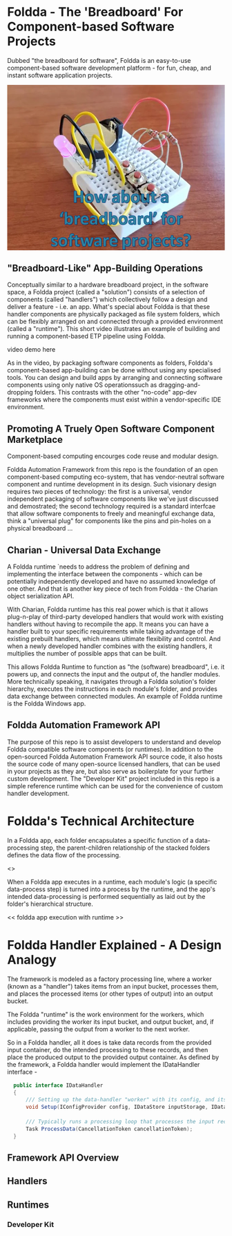 # Foldda - The 'Breadboard' For Component-based Software Projects

Dubbed "the breadboard for software", Foldda is an easy-to-use component-based software development platform - for fun, cheap, and instant software application projects.

<div align="center">
<img src="_Resources/foldda-breadboard.png" width="650" align="center">
</div>

## "Breadboard-Like" App-Building Operations 

Conceptually similar to a hardware breadboard project, in the software space, a Foldda project (called a "solution") consists of a selection of components (called "handlers") which collectively follow a design and deliver a feature - i.e. an app. What's special about Foldda is that these handler components are physically packaged as file system folders, which can be flexibly arranged on and connected through a provided environment (called a "runtime"). This short video illustrates  an example of building and running a component-based ETP pipeline using Foldda.

video demo here

As in the video, by packaging software components as folders, Foldda's component-based app-building can be done without using any specialised tools. You can design and build apps by arranging and connecting software components using only native OS operationssuch as dragging-and-dropping folders. This contrasts with the other "no-code" app-dev frameworks where the components must exist within a vendor-specific IDE environment. 

## Promoting A Truely Open Software Component Marketplace 

Component-based computing encourges code reuse and modular design. 

Foldda Automation Framework from this repo is the foundation of an open component-based computing eco-system, that has vendor-neutral software component and runtime development in its design. Such visionary design requires two pieces of technology: the first is a universal, vendor independent packaging of software components like we've just discussed and demostrated; the second technology required is a standard interfcae that allow software components to freely and meaningful exchange data, think a "universal plug" for components like the pins and pin-holes on a physical breadboard ...

## Charian - Universal Data Exchange

A Foldda runtime `needs to address the problem of defining and implementing the interface between the components - which can be potentially independently developed and have no assumed knowledge of one other. And that is another key piece of tech from Foldda - the Charian object serialization API.

With Charian, Foldda runtime has this real power which is that it allows plug-n-play of third-party developed handlers that would work with existing handlers without having to recompile the app. It means you can have a handler built to your specific requirements while taking advantage of the existing prebuilt handlers, which means ultimate flexibility and control. And when a newly developed handler combines with the existing handlers, it multiplies the number of possible apps that can be built.

This allows Foldda Runtime to function as "the (software) breadboard", i.e. it powers up, and connects the input and the output of, the handler modules. More technically speaking, it navigates through a Foldda solution's folder hierarchy, executes the instructions in each module's folder, and provides data exchange between connected modules. An example of Foldda runtime is the Foldda Windows app.

## Foldda Automation Framework API

The purpose of this repo is to assist developers to understand and develop Foldda compatible software components (or runtimes). In addition to the open-sourced Foldda Automation Framework API source code, it also hosts the source code of many open-source licensed handlers, that can be used in your projects as they are, but also serve as boilerplate for your further custom development. The "Developer Kit" project included in this repo is a simple reference runtime which can be used for the convenience of custom handler development.

# Foldda's Technical Architecture 

In a Foldda app, each folder encapsulates a specific function of a data-processing step, the parent-children relationship of the stacked folders defines the data flow of the processing.

<<A pic of Foldda program flow>>

When a Foldda app executes in a runtime, each module's logic (a specific data-process step) is turned into a process by the runtime, and the app's intended data-processing is performed sequentially as laid out by the folder's hierarchical structure.

<< foldda app execution with runtime >>

# Foldda Handler Explained - A Design Analogy

The framework is modeled as a factory processing line, where a worker (known as a "handler") takes items from an input bucket, processes them, and places the processed items (or other types of output) into an output bucket.

The Foldda "runtime" is the work environment for the workers, which includes providing the worker its input bucket, and output bucket, and, if applicable, passing the output from a worker to the next worker.

So in a Foldda handler, all it does is take data records from the provided input container, do the intended processing to these records, and then place the produced output to the provided output container. As defined by the framework, a Foldda handler would implement the IDataHandler interface - 

```csharp
  public interface IDataHandler
  {
      /// Setting up the data-handler "worker" with its config, and its input and output storage 
      void Setup(IConfigProvider config, IDataStore inputStorage, IDataStore ouputStorage);

      /// Typically runs a processing loop that processes the input records and saves the output records to the output storage.
      Task ProcessData(CancellationToken cancellationToken);
  }
```

## Framework API Overview

## Handlers

## Runtimes

### Developer Kit




